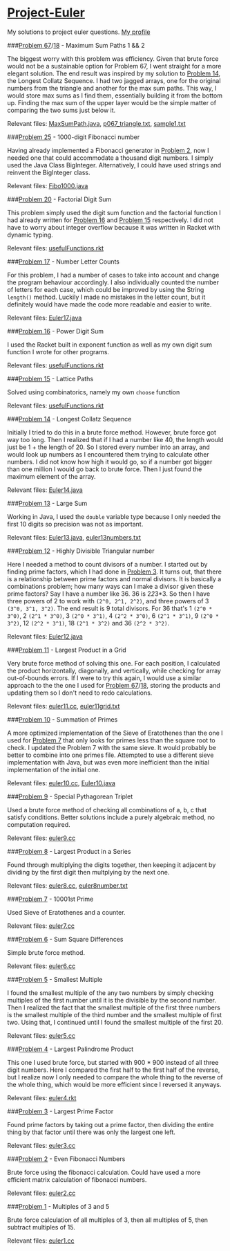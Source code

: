 # [Project-Euler](https://projecteuler.net)
My solutions to project euler questions. 
[My profile](https://projecteuler.net/profile/a.luo123.png)

###[Problem 67](https://projecteuler.net/problem=67)/[18](https://projecteuler.net/problem=18) - Maximum Sum Paths 1 && 2

The biggest worry with this problem was efficiency. Given that brute force would not be a sustainable option for Problem 67, I went straight for a more elegant solution. The end result was inspired by my solution to [Problem 14](https://projecteuler.net/problem=14), the Longest Collatz Sequence. I had two jagged arrays, one for the original numbers from the triangle and another for the max sum paths. This way, I would store max sums as I find them, essentially building it from the bottom up. Finding the max sum of the upper layer would be the simple matter of comparing the two sums just below it. 

Relevant files: [MaxSumPath.java](MaxSumPath.java), [p067_triangle.txt](p067_triangle.txt), [sample1.txt](sample1.txt)

###[Problem 25](https://projecteuler.net/problem=25) - 1000-digit Fibonacci number

Having already implemented a Fibonacci generator in [Problem 2](https://projecteuler.net/problem=2), now I needed one that could accommodate a thousand digit numbers. I simply used the Java Class BigInteger. Alternatively, I could have used strings and reinvent the BigInteger class. 

Relevant files: [Fibo1000.java](Fibo1000.java)

###[Problem 20](https://projecteuler.net/problem=20) - Factorial Digit Sum

This problem simply used the digit sum function and the factorial function I had already written for [Problem 16](https://projecteuler.net/problem=16) and [Problem 15](https://projecteuler.net/problem=15) respectively. I did not have to worry about integer overflow because it was written in Racket with dynamic typing.

Relevant files: [usefulFunctions.rkt](usefulFunctions.rkt)

###[Problem 17](https://projecteuler.net/problem=17) - Number Letter Counts

For this problem, I had a number of cases to take into account and change the program behaviour accordingly. I also individually counted the number of letters for each case, which could be improved by using the String `length()` method. Luckily I made no mistakes in the letter count, but it definitely would have made the code more readable and easier to write.

Relevant files: [Euler17.java](Euler17.java)

###[Problem 16](https://projecteuler.net/problem=16) - Power Digit Sum

I used the Racket built in exponent function as well as my own digit sum function I wrote for other programs.

Relevant files: [usefulFunctions.rkt](usefulFunctions.rkt)

###[Problem 15](https://projecteuler.net/problem=15) - Lattice Paths

Solved using combinatorics, namely my own `choose` function

Relevant files: [usefulFunctions.rkt](usefulFunctions.rkt)

###[Problem 14](https://projecteuler.net/problem=14) - Longest Collatz Sequence

Initially I tried to do this in a brute force method. However, brute force got way too long. Then I realized that if I had a number like 40, the length would just be 1 + the length of 20. So I stored every number into an array, and would look up numbers as I encountered them trying to calculate other numbers. I did not know how high it would go, so if a number got bigger than one million I would go back to brute force. Then I just found the maximum element of the array.

Relevant files: [Euler14.java](Euler14.java)

###[Problem 13](https://projecteuler.net/problem=13) - Large Sum

Working in Java, I used the `double` variable type because I only needed the first 10 digits so precision was not as important.

Relevant files: [Euler13.java](Euler13.java), [euler13numbers.txt](euler13numbers.txt)

###[Problem 12](https://projecteuler.net/problem=12) - Highly Divisible Triangular number

Here I needed a method to count divisors of a number. I started out by finding prime factors, which I had done in [Problem 3](https://projecteuler.net/problem=3). It turns out, that there is a relationship between prime factors and normal divisors. It is basically a combinations problem; how many ways can I make a divisor given these prime factors? Say I have a number like 36. 36 is 2*2*3*3. So then I have three powers of 2 to work with `(2^0, 2^1, 2^2)`, and three powers of 3 `(3^0, 3^1, 3^2)`. The end result is 9 total divisors. For 36 that's 1 `(2^0 * 3^0)`, 2 `(2^1 * 3^0)`, 3 `(2^0 * 3^1)`, 4 `(2^2 * 3^0)`, 6 `(2^1 * 3^1)`, 9 `(2^0 * 3^2)`, 12 `(2^2 * 3^1)`, 18 `(2^1 * 3^2)` and 36 `(2^2 * 3^2)`. 

Relevant files: [Euler12.java](Euler12.java)

###[Problem 11](https://projecteuler.net/problem=11) - Largest Product in a Grid

Very brute force method of solving this one. For each position, I calculated the product horizontally, diagonally, and vertically, while checking for array out-of-bounds errors. If I were to try this again, I would use a similar approach to the the one I used for [Problem 67](https://projecteuler.net/problem=67)/[18](https://projecteuler.net/problem=18), storing the products and updating them so I don't need to redo calculations.

Relevant files: [euler11.cc](euler11.cc), [euler11grid.txt](euler11grid.txt)

###[Problem 10](https://projecteuler.net/problem=10) - Summation of Primes

A more optimized implementation of the Sieve of Eratothenes than the one I used for [Problem 7](https://projecteuler.net/problem=7) that only looks for primes less than the square root to check. I updated the Problem 7 with the same sieve. It would probably be better to combine into one primes file. Attempted to use a different sieve implementation with Java, but was even more inefficient than the initial implementation of the initial one.

Relevant files: [euler10.cc](euler10.cc), [Euler10.java](Euler10.java)

###[Problem 9](https://projecteuler.net/problem=9) - Special Pythagorean Triplet

Used a brute force method of checking all combinations of a, b, c that satisfy conditions. Better solutions include a purely algebraic method, no computation required.

Relevant files: [euler9.cc](euler9.cc)

###[Problem 8](https://projecteuler.net/problem=8) - Largest Product in a Series

Found through multiplying the digits together, then keeping it adjacent by dividing by the first digit then multplying by the next one.

Relevant files: [euler8.cc](euler8.cc), [euler8number.txt](euler8number.txt)

###[Problem 7](https://projecteuler.net/problem=7) - 10001st Prime

Used Sieve of Eratothenes and a counter.

Relevant files: [euler7.cc](euler7.cc)

###[Problem 6](https://projecteuler.net/problem=6) - Sum Square Differences

Simple brute force method.

Relevant files: [euler6.cc](euler6.cc)

###[Problem 5](https://projecteuler.net/problem=5) - Smallest Multiple

I found the smallest multiple of the any two numbers by simply checking multiples of the first number until it is the divisible by the second number. Then I realized the fact that the smallest multiple of the first three numbers is the smallest multiple of the third number and the smallest multiple of first two. Using that, I continued until I found the smallest multiple of the first 20.

Relevant files: [euler5.cc](euler5.cc)

###[Problem 4](https://projecteuler.net/problem=4) - Largest Palindrome Product

This one I used brute force, but started with 900 * 900 instead of all three digit numbers. Here I compared the first half to the first half of the reverse, but I realize now I only needed to compare the whole thing to the reverse of the whole thing, which would be more efficient since I reversed it anyways.

Relevant files: [euler4.rkt](euler4.rkt)

###[Problem 3](https://projecteuler.net/problem=3) - Largest Prime Factor

Found prime factors by taking out a prime factor, then dividing the entire thing by that factor until there was only the largest one left.

Relevant files: [euler3.cc](euler3.cc)

###[Problem 2](https://projecteuler.net/problem=2) - Even Fibonacci Numbers

Brute force using the fibonacci calculation. Could have used a more efficient matrix calculation of fibonacci numbers.

Relevant files: [euler2.cc](euler2.cc)

###[Problem 1](https://projecteuler.net/problem=1) - Multiples of 3 and 5

Brute force calculation of all multiples of 3, then all multiples of 5, then subtract multiples of 15.

Relevant files: [euler1.cc](euler1.cc)
